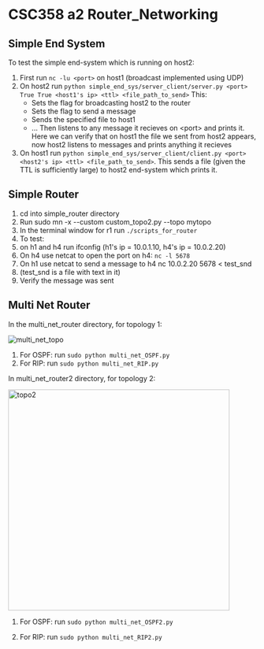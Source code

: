 # CSC358 a2 Router_Networking

## Simple End System
To test the simple end-system which is running on host2:
1. First run `nc -lu <port>` on host1 (broadcast implemented using UDP)
2. On host2 run `python simple_end_sys/server_client/server.py <port> True True <host1's ip> <ttl> <file_path_to_send>` This:
    * Sets the flag for broadcasting host2 to the router
    * Sets the flag to send a message
    * Sends the specified file to host1 
    * ... Then listens to any message it recieves on \<port\> and prints it. Here we can verify that on host1 the file we sent from host2 appears, now host2 listens to messages and prints anything it recieves
4. On host1 run `python simple_end_sys/server_client/client.py <port> <host2's ip> <ttl> <file_path_to_send>`. This sends a file (given the TTL is sufficiently large) to host2 end-system which prints it.


## Simple Router
1. cd into simple_router directory
2. Run sudo mn -x --custom custom_topo2.py --topo mytopo
3. In the terminal window for r1 run `./scripts_for_router`
4. To test:
5. on h1 and h4 run ifconfig (h1's ip = 10.0.1.10, h4's ip = 10.0.2.20)
6. On h4 use netcat to open the port on h4: `nc -l 5678`
7. On h1 use netcat to send a message to h4 nc 10.0.2.20 5678 < test_snd 
8. (test_snd is a file with text in it)
9. Verify the message was sent


## Multi Net Router
In the multi_net_router directory, for topology 1:

![multi_net_topo](https://user-images.githubusercontent.com/40809349/161470161-43b47107-9b32-4b7c-a4fb-9e293b285eb1.png)
1. For OSPF: run `sudo python multi_net_OSPF.py`
2. For RIP: run `sudo python multi_net_RIP.py`

In multi_net_router2 directory, for topology 2:

<img width="449" alt="topo2" src="https://user-images.githubusercontent.com/40809349/161470420-7871e8ec-4856-42ad-b378-d1704119bf56.PNG">

1. For OSPF: run `sudo python multi_net_OSPF2.py`

2. For RIP: run `sudo python multi_net_RIP2.py`


